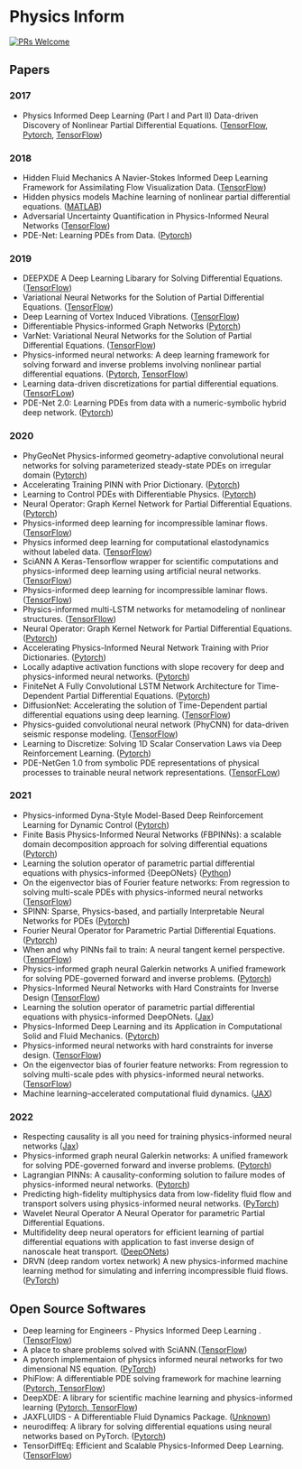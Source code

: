 # Physics Inform

[![PRs Welcome](https://img.shields.io/badge/PRs-welcome-brightgreen.svg?style=flat-square)](http://makeapullrequest.com)


## Papers

### 2017
* Physics Informed Deep Learning (Part I and Part II) Data-driven Discovery of Nonlinear Partial Differential Equations. ([TensorFlow](https://github.com/maziarraissi/PINNs), [Pytorch](https://github.com/Shengfeng233/PINN-for-NS-equation), [TensorFlow](https://github.com/314arhaam/burger-pinn))


### 2018
* Hidden Fluid Mechanics A Navier-Stokes Informed Deep Learning Framework for Assimilating Flow Visualization Data. ([TensorFlow](https://github.com/maziarraissi/HFM))
* Hidden physics models Machine learning of nonlinear partial differential equations. ([MATLAB](https://github.com/maziarraissi/HPM))
* Adversarial Uncertainty Quantification in Physics-Informed Neural Networks ([TensorFlow](https://github.com/tenokonda/gan-pi))
* PDE-Net: Learning PDEs from Data. ([Pytorch](https://github.com/ZichaoLong/PDE-Net/tree/PDE-Net))

### 2019
* DEEPXDE A Deep Learning Libarary for Solving Differential Equations. ([TensorFlow](https://github.com/lululxvi/deepxde))
* Variational Neural Networks for the Solution of Partial Differential Equations. ([TensorFlow](https://github.com/RizaXudayi/VarNet))
* Deep Learning of Vortex Induced Vibrations. ([TensorFlow](https://github.com/maziarraissi/DeepVIV))
* Differentiable Physics-informed Graph Networks ([Pytorch](https://github.com/sungyongs/dpgn))
* VarNet: Variational Neural Networks for the Solution of Partial Differential Equations. ([TensorFlow](https://github.com/RizaXudayi/VarNet))
* Physics-informed neural networks: A deep learning framework for solving forward and inverse problems involving nonlinear partial differential equations. ([Pytorch](https://github.com/nanditadoloi/PINN), [TensorFlow](https://github.com/FMagnani/Physics_Informed_NeuralNetwork))
* Learning data-driven discretizations for partial differential equations. ([TensorFLow](https://github.com/google/data-driven-discretization-1d))
* PDE-Net 2.0: Learning PDEs from data with a numeric-symbolic hybrid deep network. ([Pytorch](https://github.com/ZichaoLong/PDE-Net/tree/PDE-Net-2.0))


### 2020
* PhyGeoNet Physics-informed geometry-adaptive convolutional neural networks for solving parameterized steady-state PDEs on irregular domain ([Pytorch](https://github.com/Jianxun-Wang/phygeonet))
* Accelerating Training PINN with Prior Dictionary. ([Pytorch](https://github.com/weipengOO98/PDPINN/blob/master/Model.py))
* Learning to Control PDEs with Differentiable Physics. ([Pytorch](https://github.com/tum-pbs/PhiFlow))
* Neural Operator: Graph Kernel Network for Partial Differential Equations. ([Pytorch](https://github.com/zongyi-li/graph-pde))
* Physics-informed deep learning for incompressible laminar flows. ([TensorFlow](https://github.com/Raocp/PINN-laminar-flow))
* Physics informed deep learning for computational elastodynamics without labeled data. ([TensorFlow](https://github.com/Raocp/PINN-elastodynamics))
* SciANN A Keras-Tensorflow wrapper for scientific computations and physics-informed deep learning using artificial neural networks. ([TensorFlow](https://github.com/sciann/sciann-applications))
* Physics-informed deep learning for incompressible laminar flows. ([TensorFlow](https://github.com/Raocp/PINN-laminar-flow))
* Physics-informed multi-LSTM networks for metamodeling of nonlinear structures. ([TensorFllow](https://github.com/zhry10/PhyLSTM))
* Neural Operator: Graph Kernel Network for Partial Differential Equations. ([Pytorch](https://github.com/zongyi-li/graph-pde))
* Accelerating Physics-Informed Neural Network Training with Prior Dictionaries. ([Pytorch](https://github.com/weipengOO98/PDPINN))
* Locally adaptive activation functions with slope recovery for deep and physics-informed neural networks. ([Pytorch](https://github.com/antelk/locally-adaptive-activation-functions))
* FiniteNet A Fully Convolutional LSTM Network Architecture for Time-Dependent Partial Differential Equations. ([Pytorch](https://github.com/FiniteNetICML2020Code/FiniteNet))
* DiffusionNet: Accelerating the solution of Time-Dependent partial differential equations using deep learning. ([TensorFlow](https://github.com/ASEM000/DiffusionNet))
* Physics-guided convolutional neural network (PhyCNN) for data-driven seismic response modeling. ([TensorFlow](https://github.com/zhry10/PhyCNN))
* Learning to Discretize: Solving 1D Scalar Conservation Laws via Deep Reinforcement Learning. ([Pytorch](https://github.com/yufeiwang63/L2D-learning-to-discretize))
* PDE-NetGen 1.0 from symbolic PDE representations of physical processes to trainable neural network representations. ([TensorFLow](https://github.com/opannekoucke/pdenetgen))


### 2021
* Physics-informed Dyna-Style Model-Based Deep Reinforcement Learning for Dynamic Control ([Pytorch](https://github.com/Jianxun-Wang/PIMBRL))
* Finite Basis Physics-Informed Neural Networks (FBPINNs): a scalable domain decomposition approach for solving differential equations ([Pytorch](https://github.com/benmoseley/FBPINNs))
* Learning the solution operator of parametric partial differential equations with physics-informed {DeepONets} ([Python](https://github.com/PredictiveIntelligenceLab/Physics-informed-DeepONets))
* On the eigenvector bias of Fourier feature networks: From regression to solving multi-scale PDEs with physics-informed neural networks ([TensorFlow](https://github.com/PredictiveIntelligenceLab/MultiscalePINNs))
* SPINN: Sparse, Physics-based, and partially Interpretable Neural Networks for PDEs ([Pytorch](https://github.com/nn4pde/SPINN))
* Fourier Neural Operator for Parametric Partial Differential Equations. ([Pytorch](https://github.com/zongyi-li/fourier_neural_operator))
* When and why PINNs fail to train: A neural tangent kernel perspective. ([TensorFlow](https://github.com/PredictiveIntelligenceLab/PINNsNTK))
* Physics-informed graph neural Galerkin networks A unified framework for solving PDE-governed forward and inverse problems. ([Pytorch](https://github.com/Jianxun-Wang/graphGalerkin))
* Physics-Informed Neural Networks with Hard Constraints for Inverse Design ([TensorFlow](https://github.com/lululxvi/hpinn))
* Learning the solution operator of parametric partial differential equations with physics-informed DeepONets. ([Jax](https://github.com/PredictiveIntelligenceLab/Physics-informed-DeepONets))
* Physics-Informed Deep Learning and its Application in Computational Solid and Fluid Mechanics. ([Pytorch](https://github.com/alexpapados/Physics-Informed-Deep-Learning-Solid-and-Fluid-Mechanics))
* Physics-informed neural networks with hard constraints for inverse design. ([TensorFlow](https://github.com/lululxvi/hpinn))
* On the eigenvector bias of fourier feature networks: From regression to solving multi-scale pdes with physics-informed neural networks. ([TensorFlow](https://github.com/PredictiveIntelligenceLab/MultiscalePINNs))
* Machine learning–accelerated computational fluid dynamics. ([JAX](https://github.com/google/jax-cfd))

### 2022
* Respecting causality is all you need for training physics-informed neural networks ([Jax](https://github.com/PredictiveIntelligenceLab/CausalPINNs))
* Physics-informed graph neural Galerkin networks: A unified framework for solving PDE-governed forward and inverse problems. ([Pytorch](https://github.com/Jianxun-Wang/graphGalerkin))
* Lagrangian PINNs: A causality-conforming solution to failure modes of physics-informed neural networks. ([Pytorch](https://github.com/rmojgani/LPINNs))
* Predicting high-fidelity multiphysics data from low-fidelity fluid flow and transport solvers using physics-informed neural networks. ([PyTorch](https://github.com/amir-cardiolab/PINN_multiphysics_multifidelity))
* Wavelet Neural Operator A Neural Operator for parametric Partial Differential Equations.
* Multifidelity deep neural operators for efficient learning of partial differential equations with application to fast inverse design of nanoscale heat transport. ([DeepONets](https://github.com/lu-group/multifidelity-deeponet))
* DRVN (deep random vortex network) A new physics-informed machine learning method for simulating and inferring incompressible fluid flows. ([PyTorch](https://github.com/optray/Deep_Random_Vortex_Networks_DRVN))

## Open Source Softwares
* Deep learning for Engineers - Physics Informed Deep Learning . ([TensorFlow](https://github.com/sciann/sciann))
* A place to share problems solved with SciANN.([TensorFlow](https://github.com/ehsanhaghighat/sciann-applications))
* A pytorch implementaion of physics informed neural networks for two dimensional NS equation. ([PyTorch](https://github.com/Shengfeng233/PINN-for-NS-equation))
* PhiFlow: A differentiable PDE solving framework for machine learning ([Pytorch, TensorFlow](https://github.com/tum-pbs/PhiFlow))
* DeepXDE:  A library for scientific machine learning and physics-informed learning ([Pytorch, TensorFlow](https://github.com/lululxvi/deepxde))
* JAXFLUIDS - A Differentiable Fluid Dynamics Package. ([Unknown](https://github.com/tumaer/JAXFLUIDS))
* neurodiffeq: A library for solving differential equations using neural networks based on PyTorch. ([Pytorch](https://github.com/NeuroDiffGym/neurodiffeq))
* TensorDiffEq: Efficient and Scalable Physics-Informed Deep Learning. ([TensorFlow](https://github.com/tensordiffeq/TensorDiffEq))